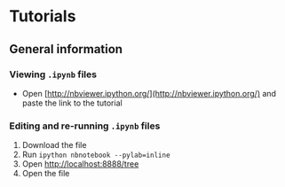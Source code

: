 # Tutorials

## General information

### Viewing `.ipynb` files

* Open [http://nbviewer.ipython.org/](http://nbviewer.ipython.org/) and paste the link to the tutorial

### Editing and re-running `.ipynb` files

1. Download the file
2. Run `ipython nbnotebook --pylab=inline`
3. Open [http://localhost:8888/tree](http://localhost:8888/tree)
4. Open the file
